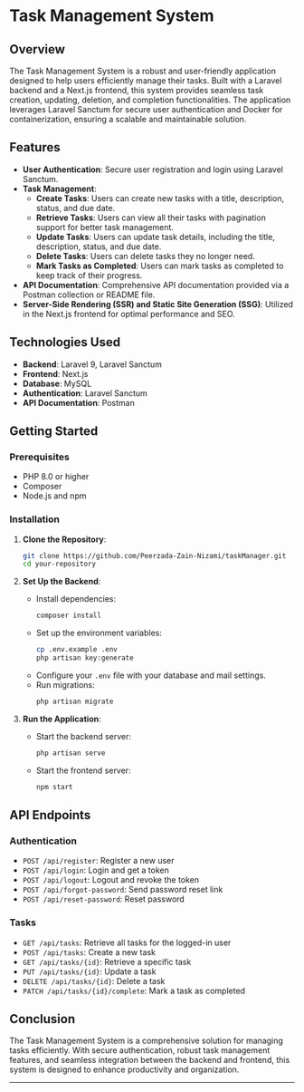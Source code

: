 
# Task Management System

## Overview
The Task Management System is a robust and user-friendly application designed to help users efficiently manage their tasks. Built with a Laravel backend and a Next.js frontend, this system provides seamless task creation, updating, deletion, and completion functionalities. The application leverages Laravel Sanctum for secure user authentication and Docker for containerization, ensuring a scalable and maintainable solution.

## Features
- **User Authentication**: Secure user registration and login using Laravel Sanctum.
- **Task Management**: 
  - **Create Tasks**: Users can create new tasks with a title, description, status, and due date.
  - **Retrieve Tasks**: Users can view all their tasks with pagination support for better task management.
  - **Update Tasks**: Users can update task details, including the title, description, status, and due date.
  - **Delete Tasks**: Users can delete tasks they no longer need.
  - **Mark Tasks as Completed**: Users can mark tasks as completed to keep track of their progress.
- **API Documentation**: Comprehensive API documentation provided via a Postman collection or README file.
- **Server-Side Rendering (SSR) and Static Site Generation (SSG)**: Utilized in the Next.js frontend for optimal performance and SEO.

## Technologies Used
- **Backend**: Laravel 9, Laravel Sanctum
- **Frontend**: Next.js
- **Database**: MySQL
- **Authentication**: Laravel Sanctum
- **API Documentation**: Postman

## Getting Started

### Prerequisites
- PHP 8.0 or higher
- Composer
- Node.js and npm

### Installation

1. **Clone the Repository**:
   ```bash
   git clone https://github.com/Peerzada-Zain-Nizami/taskManager.git
   cd your-repository
   ```

2. **Set Up the Backend**:
   - Install dependencies:
     ```bash
     composer install
     ```
   - Set up the environment variables:
     ```bash
     cp .env.example .env
     php artisan key:generate
     ```
   - Configure your `.env` file with your database and mail settings.
   - Run migrations:
     ```bash
     php artisan migrate
     ```

3. **Run the Application**:
   - Start the backend server:
     ```bash
     php artisan serve
     ```
   - Start the frontend server:
     ```bash
     npm start
     ```

## API Endpoints

### Authentication
- `POST /api/register`: Register a new user
- `POST /api/login`: Login and get a token
- `POST /api/logout`: Logout and revoke the token
- `POST /api/forgot-password`: Send password reset link
- `POST /api/reset-password`: Reset password

### Tasks
- `GET /api/tasks`: Retrieve all tasks for the logged-in user
- `POST /api/tasks`: Create a new task
- `GET /api/tasks/{id}`: Retrieve a specific task
- `PUT /api/tasks/{id}`: Update a task
- `DELETE /api/tasks/{id}`: Delete a task
- `PATCH /api/tasks/{id}/complete`: Mark a task as completed

## Conclusion
The Task Management System is a comprehensive solution for managing tasks efficiently. With secure authentication, robust task management features, and seamless integration between the backend and frontend, this system is designed to enhance productivity and organization.

---
